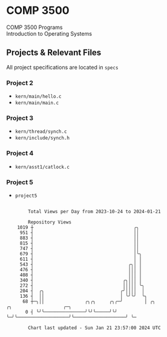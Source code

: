 # COMP 3500
COMP 3500 Programs  
Introduction to Operating Systems  
## Projects & Relevant Files
All project specifications are located in `specs`
### Project 2
- `kern/main/hello.c`
- `kern/main/main.c`
### Project 3
- `kern/thread/synch.c`
- `kern/include/synch.h`
### Project 4
- `kern/asst1/catlock.c`
### Project 5
- `project5`

```

        Total Views per Day from 2023-10-24 to 2024-01-21

        Repository Views
    1019 ┼                                     ╭╮
     951 ┤                                     ││
     883 ┤                                     ││
     815 ┤                                     ││
     747 ┤                                     ││
     679 ┤                                     │╰╮
     611 ┤                                     │ │
     543 ┤                                   ╭╮│ │
     476 ┤                                   │││ │
     408 ┤                                   │││ │
     340 ┤                                 ╭╮│││ │
     272 ┤                                 │││││ ╰╮
     204 ┤  ╭╮                            ╭╯││││  │
     136 ┤  ││                            │ ╰╯╰╯  ╰╮
      68 ┼─╮││               ╭╮╭╮     ╭╮╭─╯        │ ╭╮                   ╭╮                   ╭─╮
       0 ┤ ╰╯╰───────────────╯╰╯╰─────╯╰╯          ╰─╯╰───────────────────╯╰───────────────────╯ ╰─

        Chart last updated - Sun Jan 21 23:57:00 2024 UTC
        
```
